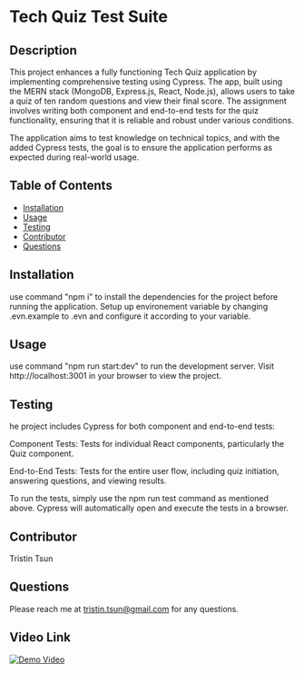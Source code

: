 # Tech Quiz Test Suite

## Description

This project enhances a fully functioning Tech Quiz application by implementing comprehensive testing using Cypress. The app, built using the MERN stack (MongoDB, Express.js, React, Node.js), allows users to take a quiz of ten random questions and view their final score. The assignment involves writing both component and end-to-end tests for the quiz functionality, ensuring that it is reliable and robust under various conditions.

The application aims to test knowledge on technical topics, and with the added Cypress tests, the goal is to ensure the application performs as expected during real-world usage.

## Table of Contents

- [Installation](#installation)
- [Usage](#usage)
- [Testing](#testing)
- [Contributor](#contributor)
- [Questions](#questions)

## Installation

use command "npm i" to install the dependencies for the project before running the application. Setup up environement variable by changing .evn.example to .evn and configure it according to your variable.

## Usage

use command "npm run start:dev" to run the development server. Visit http://localhost:3001 in your browser to view the project.

## Testing

he project includes Cypress for both component and end-to-end tests:

Component Tests: Tests for individual React components, particularly the Quiz component.

End-to-End Tests: Tests for the entire user flow, including quiz initiation, answering questions, and viewing results.

To run the tests, simply use the npm run test command as mentioned above. Cypress will automatically open and execute the tests in a browser.

## Contributor

Tristin Tsun

## Questions

Please reach me at tristin.tsun@gmail.com for any questions.  

## Video Link
[![Demo Video](https://fakeimg.pl/600x300/?text=Click+to+Watch+Demo)](https://drive.google.com/file/d/1QTNDeg1qTFEwSgz28eLjoCVahyaGRAyC/view)